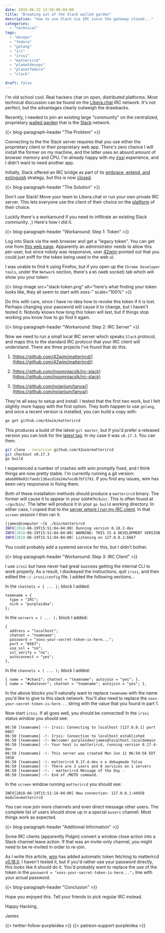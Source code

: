```yaml
---
date: 2018-06-22 13:50:00-04:00
title: "Breaking out of the Slack walled garden"
description: "how to use Slack via IRC since the gateway closed..."
categories:
  - "technical"
tags:
  - "devops"
  - "fedora"
  - "golang"
  - "irc"
  - "irssi"
  - "matterircd"
  - "planetdevops"
  - "planetfedora"
  - "slack"

draft: false
---
```


I'm old school cool. Real hackers chat on open, distributed platforms. Most
technical discussion can be found on the [Libera.chat](https://libera.chat/) IRC
network. It's not perfect, but the advantages clearly outweigh the drawbacks.

Recently, I needed to join an existing large "community" on the centralized,
proprietary [walled garden](https://en.wikipedia.org/wiki/Closed_platform) that
is the [Slack](https://slack.com/) network.

{{< blog-paragraph-header "The Problem" >}}

Connecting to the the Slack server requires that you use either the proprietary
client or their proprietary web app. There's zero chance I will install the
former on my machine, and the latter uses an absurd amount of browser memory and
CPU. I'm already happy with my [*irssi*](https://irssi.org/) experience, and I
didn't want to need another app.

Initially, Slack offered an IRC bridge as part of its
[embrace, extend, and extinguish](https://en.wikipedia.org/wiki/Embrace,_extend,_and_extinguish)
strategy, but this is now
[closed](https://it.slashdot.org/story/18/03/08/2049255/slack-is-shutting-down-its-irc-gateway).

{{< blog-paragraph-header "The Solution" >}}

Don't use Slack! Move your team to Libera.chat or run your own private IRC
server. This lets everyone use the client of their choice on the [platform](https://www.gnu.org/)
of their choice.

Luckily there's a workaround if you need to infiltrate an existing Slack
community. ;) Here's how I did it.

{{< blog-paragraph-header "Workaround: Step 1: Token" >}}

Log into Slack via the web browser and get a "legacy token". You can get one
from [this web page](https://api.slack.com/custom-integrations/legacy-tokens).
Apparently an administrator needs to allow this per-user, but since nobdy was
responsive, user [42wim](https://twitter.com/42wim/status/1005200618808586240)
pointed out that you could just sniff for the token being used in the web ui.

I was unable to find it using Firefox, but if you open up the `Chrome Developer
tools`, under the `Network` section, there's a `WS` (web socket) tab which will
show you your token:

{{< blog-image src="slack-token.png" alt="here's what finding your token looks like, they all seem to start with xoxs-" scale="100%" >}}

Do this with care, since I have no idea how to revoke this token if it is lost.
Perhaps changing your password will cause it to change, but I haven't tested it.
Nobody knows how long this token will last, but if things stop working you know
how to go find it again.

{{< blog-paragraph-header "Workaround: Step 2: IRC Server" >}}

Now we need to run a small local IRC server which speaks `Slack` protocol, and
maps this to the standard IRC protocol that your IRC client will understand.
There are three projects I've found that do this.

1. [https://github.com/42wim/matterircd/](https://github.com/42wim/matterircd/)

2. [https://github.com/insomniacslk/irc-slack](https://github.com/insomniacslk/irc-slack)

3. [https://github.com/nolanlum/tanya/](https://github.com/nolanlum/tanya/)

They're all easy to setup and install. I tested that the first two work, but I
felt slightly more happy with the first option. They both happen to use
`golang`, and once a recent version is installed, you can build a copy with:

```bash
go get github.com/42wim/matterircd
```

This produces a build of the latest `git master`, but if you'd prefer a released
version you can look for the [latest tag](https://github.com/42wim/matterircd/releases).
In my case it was `v0.17.3`. You can then:

```bash
git clone --recursive github.com/42wim/matterircd
git checkout v0.17.3
go build
```

I experienced a number of crashes with wim promptly fixed, and I think things
are now pretty stable. I'm currently running a git version:
`a0ab000e02cfaedc136acd1da34afacdb7bf1791`. If you find any issues, wim has been
very responsive in fixing them.

Both of these installation methods should produce a `matterircd` binary. The
former will cause it to appear in your `$GOPATH/bin/`. This is often found at
`~/go/bin/`. The latter will produce it in your `go build` working directory. In
either case, I copied that to the
[server where I run my IRC client](https://purpleidea.com/blog/2013/10/18/desktop-notifications-for-irssi-in-screen-through-ssh-in-gnome-terminal/).
In that `screen` session I then ran it:

```bash
[james@computer ~]$ ./bin/matterircd
INFO[2018-06-19T15:51:04-04:00] Running version 0.18.2-dev                    module=matterircd
INFO[2018-06-19T15:51:04-04:00] WARNING: THIS IS A DEVELOPMENT VERSION. Things may break.  module=matterircd
INFO[2018-06-19T15:51:04-04:00] Listening on 127.0.0.1:6667                   module=matterircd
```

You could probably add a systemd service for this, but I didn't bother.

{{< blog-paragraph-header "Workaround: Step 3: IRC Client" >}}

I use `irssi` but have never had great success getting the internal CLI to work
properly. As a result, I disobeyed the instructions, quit `irssi`, and then
edited the `~/.irssi/config` file. I added the following sections...

In the `chatnets = { ... };` block I added:

```
teamname = {
  type = "IRC";
  nick = "purpleidea";
};
```

In the `servers = ( ... );` block I added:

```
{
  address = "localhost";
  chatnet = "teamname";
  password = "xoxs-your-secret-token-is-here...";
  port = "6667";
  use_ssl = "no";
  ssl_verify = "no";
  autoconnect = "yes";
},
```

In the `channels = ( ... );` block I added:

```
{ name = "#chan1"; chatnet = "teamname"; autojoin = "yes"; },
{ name = "#whatever"; chatnet = "teamname"; autojoin = "yes"; },
```

In the above blocks you'll naturally want to replace `teamname` with the name
you'd like to give to this slack network. You'll also need to replace the
`xoxs-your-secret-token-is-here...` string with the value that you found in part
1.

Now start `irssi`. If all goes well, you should be connected! In the `irssi`
status window you should see:

```
06:50 [teamname] -!- Irssi: Connecting to localhost [127.0.0.1] port 6667
06:50 [teamname] -!- Irssi: Connection to localhost established
06:50 [teamname] -!- Welcome! purpleidea!james@localhost.localdomain
06:50 [teamname] -!- Your host is matterircd, running version 0.17.4-dev
06:50 [teamname] -!- This server was created Mon Jun 11 06:50:56 EDT 2018
06:50 [teamname] -!- matterircd 0.17.4-dev o o debugmode false
06:50 [teamname] -!- There are 3 users and 0 services on 1 servers
06:50 [teamname] -!- - matterircd Message of the Day -
06:50 [teamname] -!- End of /MOTD command.
```

In the `screen` window running `matterircd` you should see:

```
INFO[2018-06-19T15:51:16-04:00] New connection: 127.0.0.1:44958               module=matterircd
```

You can now join more channels and even direct message other users. The complete
list of users should show up in a special `&users` channel. Most things work as
expected.

{{< blog-paragraph-header "Additional Information" >}}

Some IRC clients (apparently Pidgin) convert a window close action into a Slack
channel leave action. If that was an invite-only channel, you might need to be
re-invited in order to re-join.

As I write this article, [wim](https://twitter.com/42wim/status/1006308492897148928)
has added automatic token fetching to matterircd [v0.18.0](https://github.com/42wim/matterircd/releases/tag/v0.18.0).
I haven't tested it, but if you'd rather use your password directly, this looks
like it should do it. You'd probably want to replace the use of the token in the
`password = "xoxs-your-secret-token-is-here...";` line with your actual
password.

{{< blog-paragraph-header "Conclusion" >}}

Hope you enjoyed this. Tell your friends to pick regular IRC instead.

Happy Hacking,

James

{{< twitter-follow-purpleidea >}}
{{< patreon-support-purpleidea >}}
